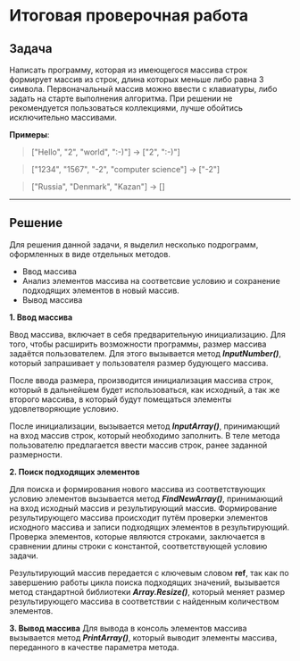 # Итоговая проверочная работа

## Задача

Написать программу, которая из имеющегося массива строк формирует массив из строк, длина которых меньше либо равна 3 символа. Первоначальный массив можно ввести с клавиатуры, либо задать на старте выполнения алгоритма. При решении не рекомендуется пользоваться коллекциями, лучше обойтись исключительно массивами.

**Примеры**:

> ["Hello", "2", "world", ":-)"] -> ["2", ":-)"]

> ["1234", "1567", "-2", "computer science"] -> ["-2"]

> ["Russia", "Denmark", "Kazan"] -> []
___

## Решение

Для решения данной задачи, я выделил несколько подрограмм, оформленных в виде отдельных методов.

* Ввод массива
* Анализ элементов массива на соответсвие условию и сохранение подходящих элементов в новый массив.
* Вывод массива

**1. Ввод массива** 

Ввод массива, включает в себя предварительную инициализацию. Для того, чтобы расширить возможности программы, размер массива задаётся пользователем. Для этого вызывается метод ***InputNumber()***, который запрашивает у пользователя размер будующего массива.

После ввода размера, производится инициализация массива строк, который в дальнейшем будет использоваться, как исходный, а так же второго массива, в который будут помещаться элементы удовлетворяющие условию.

После инициализации, вызывается метод ***InputArray()***, принимающий на вход массив строк, который необходимо заполнить. В теле метода пользователю предлагается ввести массив строк, ранее заданной размерности.

**2. Поиск подходящих элементов**

Для поиска и формирования нового массива из соответствующих условию элементов вызывается метод ***FindNewArray()***, принимающий на вход исходный массив и результирующий массив. Формирование результирующего массива происходит путём проверки элементов исходного массива и записи подходящих элементов в результирующий. Проверка элементов, которые являются строками, заключается в сравнении длины строки с константой, соответствующей условию задачи.

 Результирующий массив передается с ключевым словом **ref**, так как по завершению работы цикла поиска подходящих значений, вызывается метод стандартной библиотеки ***Array.Resize()***, который меняет размер результирующего массива в соответствии с найденным количеством элементов.

 **3. Вывод массива**
 Для вывода в консоль элементов массива вызывается метод ***PrintArray()***, который выводит элементы массива, переданного в качестве параметра метода.
